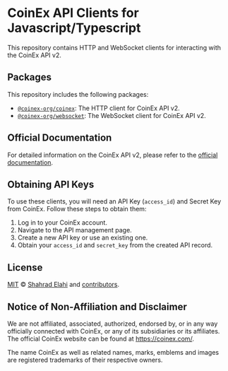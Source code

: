 # CoinEx API Clients for Javascript/Typescript

This repository contains HTTP and WebSocket clients for interacting with the CoinEx API v2.

## Packages

This repository includes the following packages:

- [`@coinex-org/coinex`](./packages/coinex): The HTTP client for CoinEx API v2.
- [`@coinex-org/websocket`](./packages/websocket): The WebSocket client for CoinEx API v2.

## Official Documentation

For detailed information on the CoinEx API v2, please refer to the [official documentation](https://docs.coinex.com/api/v2/).

## Obtaining API Keys

To use these clients, you will need an API Key (`access_id`) and Secret Key from CoinEx. Follow these steps to obtain them:

1.  Log in to your CoinEx account.
2.  Navigate to the API management page.
3.  Create a new API key or use an existing one.
4.  Obtain your `access_id` and `secret_key` from the created API record.

## License

[MIT](/LICENSE) © [Shahrad Elahi](https://github.com/shahradelahi) and [contributors](https://github.com/shahradelahi/coinex/graphs/contributors).

## Notice of Non-Affiliation and Disclaimer

We are not affiliated, associated, authorized, endorsed by, or in any way officially connected with CoinEx, or any of its subsidiaries or its affiliates. The official CoinEx website can be found at https://coinex.com/.

The name CoinEx as well as related names, marks, emblems and images are registered trademarks of their respective owners.
